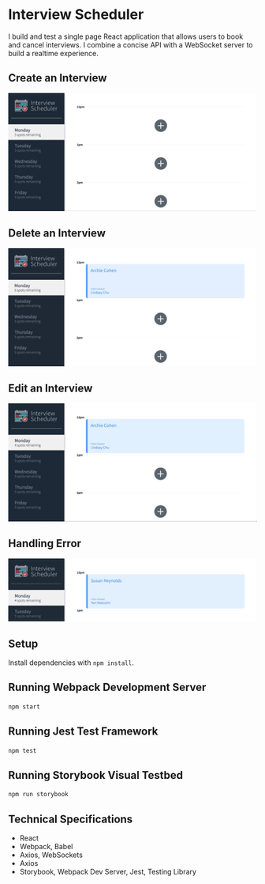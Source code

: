 # Interview Scheduler
 I build and test a single page React application that allows users to book and cancel interviews. I combine a concise API with a WebSocket server to build a realtime experience.

 ## Create an Interview
![Alt text](public/images/create.gif)

 ## Delete an Interview
![Alt text](public/images/delete1.gif)

## Edit an Interview
![Alt text](public/images/edit.gif)

## Handling Error
![Alt text](public/images/error-delete.gif)


## Setup

Install dependencies with `npm install`.

## Running Webpack Development Server

```sh
npm start
```

## Running Jest Test Framework

```sh
npm test
```

## Running Storybook Visual Testbed

```sh
npm run storybook
```
## Technical Specifications
- React
- Webpack, Babel
- Axios, WebSockets
- Axios
- Storybook, Webpack Dev Server, Jest, Testing Library